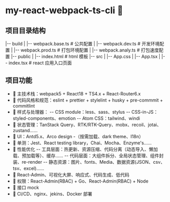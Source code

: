 # my-react-webpack-ts-cli 🚀

## 项目目录结构

|-- build
| |-- webpack.base.ts # 公共配置
| |-- webpack.dev.ts # 开发环境配置
| |-- webpack.prod.ts # 打包环境配置
| |-- webpack.analy.ts # 打包速度配置
|-- public
| |-- index.html # html 模板
|-- src
| |-- App.css
| |-- App.tsx
| |-- index.tsx # react 应用入口页面

## 项目功能

- 🚀 主技术栈：webpack5 + React18 + TS4.x + React-Router6.x
- 🚀 代码风格和规范：eslint + prettier + stylelint + husky + pre-commmit + commitlint
- 🚀 样式与处理器：
  -- CSS module：less、sass、stylus
  -- CSS-in-JS：styled-components、emotion
  -- Atom CSS：tailwind、windi
- 🚀 状态管理：TanStack Query、RTK/RTK-Query、mobx、recoil、jotai、zustand......
- 🚀 UI：Antd5.x、Arco design -（按需加载、dark theme、I18n）
- 🚀 单测：Jest、React testing library，Chai、Mocha、Enzyme's......
- 🚀 性能优化
  -- 工具层面：热更新、资源压缩、代码分离（动态导入、懒加载、预加载等）、缓存……
  -- 代码层面：大组件拆分、全局状态管理、组件封装、re-render
  -- 静态资源：图片、fonts、Media、数据资源(JSON、csv、tsv、excel)......
- 🚀 React-Admin、可视化大屏、响应式、代码生成、低代码
- 🚀 权限：React-Admin(RBAC) + Go、React-Admin(RBAC) + Node
- 🚀 接口 mock
- 🚀 CI/CD、nginx、jekins、Docker 部署
